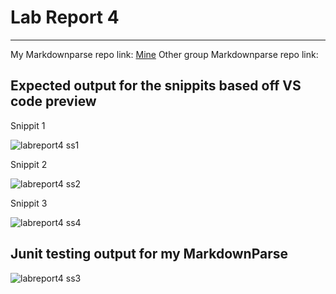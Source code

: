 # **Lab Report 4**
---

My Markdownparse repo link: [Mine](https://github.com/ElanHashem/MarkDownParser.git)
Other group Markdownparse repo link:

## Expected output for the snippits based off VS code preview 
Snippit 1

![labreport4 ss1](https://user-images.githubusercontent.com/103283907/171095821-6d1a1834-19e6-4b23-83bc-a637007e3d33.png)

Snippit 2

![labreport4 ss2](https://user-images.githubusercontent.com/103283907/171121311-a242925c-9ea4-439e-b56a-7029f78ac94b.png)

Snippit 3

![labreport4 ss4](https://user-images.githubusercontent.com/103283907/171139421-cb0c7a4e-358c-475a-b4f3-d8782db3cac1.png)


## Junit testing output for my MarkdownParse

![labreport4 ss3](https://user-images.githubusercontent.com/103283907/171138965-015bb124-ace9-47b8-b0d9-09ced2cfb719.png)
